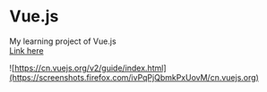 # Vue.js
My learning project of Vue.js    
[Link here](https://juentingshie.github.io/Vue.js/)

![https://cn.vuejs.org/v2/guide/index.html](https://screenshots.firefox.com/ivPqPjQbmkPxUovM/cn.vuejs.org)
